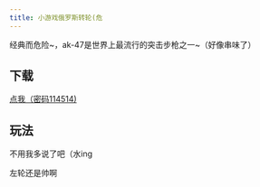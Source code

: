 ```yaml
---
title: 小游戏俄罗斯转轮(危
---
```


经典而危险~，ak-47是世界上最流行的突击步枪之一~（好像串味了）

## 下载

<a href="https://wwp.lanzouv.com/istW4098qgid" >点我（密码114514)</a>

## 玩法 

不用我多说了吧（水ing

左轮还是帅啊
